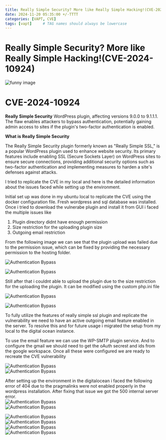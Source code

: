 ```yaml
---
title: Really Simple Security? More like Really Simple Hacking!(CVE-2024-10924)
date: 2024-11-20 05:35:00 +/-TTTT
categories: [VAPT, CVE]
tags: [vapt]     # TAG names should always be lowercase
---
```


# Really Simple Security? More like Really Simple Hacking!(CVE-2024-10924)  

![funny image](https://drive.google.com/thumbnail?id=10w9sKDNTFXz4TxO_cJ_9hEUVnvZxzDh6&sz=w1000) 

# CVE-2024-10924  

**Really Simple Security** WordPress plugin, affecting versions 9.0.0 to 9.1.1.1. The flaw enables attackers to bypass authentication, potentially gaining admin access to sites if the plugin's two-factor authentication is enabled.   

**What is Really Simple Security**  

The Really Simple Security plugin formerly known as "Really Simple SSL," is a popular WordPress plugin used to enhance website security. Its primary features include enabling SSL (Secure Sockets Layer) on WordPress sites to ensure secure connections, providing additional security options such as two-factor authentication and implementing measures to harden a site's defenses against attacks.  

I tried to replicate the CVE in my local and here is the detailed information about the issues faced while setting up the environment.  

Initial set up was done in my ubuntu local to replicate the CVE using the docker configuration file. Fresh wordpress and sql database was installed. Once i tried to download the vulnerabe plugin and install it from GUI i faced the multiple issues like 

1. Plugin directory didnt have enough permission
2. Size restriction for the uploading plugin size
3. Outgoing email restriction

From the following image we can see that the plugin upload was failed due to the permission issue, which can be fixed by providing the necessary permission to the hosting folder.  

![Authentication Bypass](https://drive.google.com/thumbnail?id=1GAUwSAZqBxPfxExQ_7NLFgXxEJ_mbMAJ&sz=w1000)  

![Authentication Bypass](https://drive.google.com/thumbnail?id=1pEQTuyLusOSbqMj9FvQJsFQ3sbY2kE-B&sz=w1000)  

Still after that i couldnt able to upload the plugin due to the size restriction for the uploading the plugin. It can be modified using the custom php.ini file  
   
![Authentication Bypass](https://drive.google.com/thumbnail?id=1Tn-6m8gtiFxowKXldt9nO3SgS_3ykUoT&sz=w1000)  


![Authentication Bypass](https://drive.google.com/thumbnail?id=1jiQOJ6mIqys5JZAno9nXdCzvjhNAQQ1O&sz=w1000)  


To fully utilize the features of really simple ssl plugin and replicate the vulnerability we need to have an active outgoing email feature enabled in the server. To resolve this and for future usage i migrated the setup from my local to the digital ocean instance.   

To use the email feature we can use the WP-SMTP plugin service. And to configure the gmail we should need to get the oAuth secrest and ids from the google workspace. Once all these were configured we are ready to recreate the CVE vulnerability 

![Authentication Bypass](https://drive.google.com/thumbnail?id=1Tx9JpVCGDS_NfRqDzpjcbaAE-qaADtfV&sz=w1000)  
![Authentication Bypass](https://drive.google.com/thumbnail?id=1yEcbO2GQof7UKLYm6Y7AYPLgvKF-MseY&sz=w1000) 

After setting up the environment in the digitalocean i faced the following error of 404 due to the pragmalinks were not enabled properly in the wordpress installation. After fixing that issue we got the 500 internal server error.  
![Authentication Bypass](https://drive.google.com/thumbnail?id=1KoNFeEgOQ3hRC5jh6XvdFIW38OoxJM_E&sz=w1000)  
![Authentication Bypass](https://drive.google.com/thumbnail?id=1oq1sabtcm-5FWIEy0tKdEmLowz3xS8Ak&sz=w1000)  
  
![Authentication Bypass](https://drive.google.com/thumbnail?id=12n2PnNGVciw-29MVv_aWxteo5Htopepa&sz=w1000)  
![Authentication Bypass](https://drive.google.com/thumbnail?id=1u1evphdcb_wbeLV8jPissJMhxF3oQbQz&sz=w1000)  
![Authentication Bypass](https://drive.google.com/thumbnail?id=15rPb-tRMZhkezksUDiKTsIKED1x5cDB0&sz=w1000)  
![Authentication Bypass](https://drive.google.com/thumbnail?id=1aVLlR9BdsvMnaaszZnzkaa2rHGWhRz0T&sz=w1000)  
